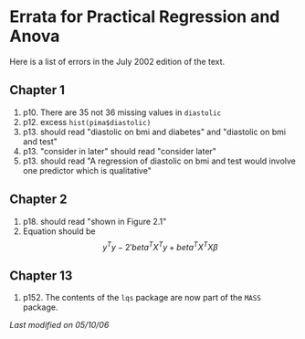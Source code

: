 # Errata for Practical Regression and Anova

<script src="https://cdn.mathjax.org/mathjax/latest/MathJax.js?config=TeX-AMS-MML_HTMLorMML" type="text/javascript"></script>

Here is a list of errors in the July 2002 edition of the text.

## Chapter 1

1.  p10. There are 35 not 36 missing values in `diastolic`
2.  p12. excess `hist(pima$diastolic)`
3.  p13. should read \"diastolic on bmi and diabetes\" and \"diastolic
    on bmi and test\"
4.  p13. \"consider in later\" should read \"consider later\"
5.  p13. should read \"A regression of diastolic on bmi and test would
    involve one predictor which is qualitative\"

## Chapter 2

1.  p18. should read \"shown in Figure 2.1\"
2.  Equation should be $$y^T y - 2 'beta^T X^T y + beta^T X^T X \beta$$

## Chapter 13

1.  p152. The contents of the `lqs` package are now part of the `MASS`
    package.

*Last modified on 05/10/06*
